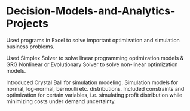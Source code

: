 # Decision-Models-and-Analytics-Projects
Used programs in Excel to solve important optimization and simulation business problems.

Used Simplex Solver to solve linear programming optimization models & GRG Nonlinear or Evolutionary Solver to solve non-linear optimization models.

Introduced Crystal Ball for simulation modeling. Simulation models for normal, log-normal, bernoulli etc. distributions. Included constraints and optimization for certain variables, i.e. simulating profit distribution while minimizing costs under demand uncertainty.
